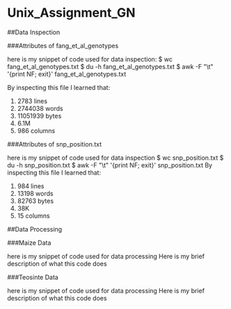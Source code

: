 # Unix_Assignment_GN
##Data Inspection

###Attributes of fang_et_al_genotypes

here is my snippet of code used for data inspection: 
$ wc fang_et_al_genotypes.txt
$ du -h fang_et_al_genotypes.txt
$ awk -F "\t" '{print NF; exit}' fang_et_al_genotypes.txt

By inspecting this file I learned that:
1. 2783 lines 
2. 2744038 words 
3. 11051939 bytes
4. 6.1M
5. 986 columns

###Attributes of snp_position.txt

here is my snippet of code used for data inspection
$ wc snp_position.txt
$ du -h snp_position.txt
$ awk -F "\t" '{print NF; exit}' snp_position.txt
By inspecting this file I learned that:
1. 984 lines
2. 13198 words
3. 82763 bytes
4. 38K 
5. 15 columns

##Data Processing

###Maize Data

here is my snippet of code used for data processing
Here is my brief description of what this code does

###Teosinte Data

here is my snippet of code used for data processing
Here is my brief description of what this code does
